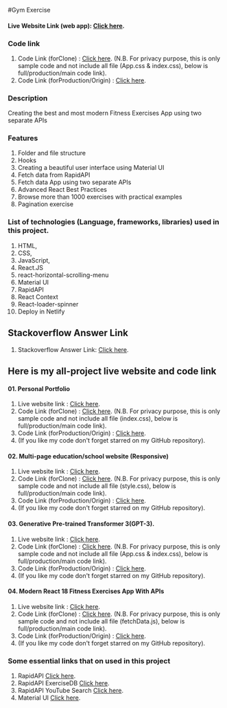 #Gym Exercise

#### Live Website Link (web app): [Click here](https://gymexercises01.netlify.app/).

### Code link  
01. Code Link (forClone) : [Click here](). (N.B. For privacy purpose, this is only sample code and not include all file (App.css & index.css), below is full/production/main code link).
02. Code Link (forProduction/Origin) : [Click here](https://github.com/nurulcse7/gym_exercises). 

### Description
Creating the best and most modern Fitness Exercises App using two separate APIs

### Features
01.	Folder and file structure
02.	Hooks
03.	Creating a beautiful user interface using Material UI
04.	Fetch data from RapidAPI 
05.	Fetch data App using two separate APIs
06. Advanced React Best Practices
07.	Browse more than 1000 exercises with practical examples
08.	Pagination exercise 


### List of technologies (Language, frameworks, libraries) used in this project. 
01. HTML, 
02. CSS,
03. JavaScript,
04. React.JS
05. react-horizontal-scrolling-menu
06. Material UI 
07. RapidAPI
08. React Context
09. React-loader-spinner
10. Deploy in Netlify


## Stackoverflow Answer Link
01. Stackoverflow Answer Link: [Click here](https://stackoverflow.com/questions/70220413/error-usehref-may-be-used-only-in-the-context-of-a-router-component-it-wor/72661409#72661409).


## Here is my all-project live website and code link 

#### 01. Personal Portfolio
01. Live website link : [Click here](https://portfolio-frontend-83a97.web.app/).
02. Code Link (forClone) : [Click here](https://github.com/nurulcse7/portfolio-frontend-clone). (N.B. For privacy purpose, this is only sample code and not include all file (index.css), below is full/production/main code link).
03. Code Link (forProduction/Origin) : [Click here](https://github.com/nurulcse7/portfolio-frontend). 
04. (If you like my code don't forget starred on my GitHub repository).

#### 02. Multi-page education/school website (Responsive)
01. Live website link : [Click here](https://astounding-gumdrop-315dc7.netlify.app/).
02. Code Link (forClone) : [Click here](https://github.com/nurulcse7/educational-website-clone). (N.B. For privacy purpose, this is only sample code and not include all file (style.css), below is full/production/main code link).
03. Code Link (forProduction/Origin) : [Click here](https://github.com/nurulcse7/education-web).
04. (If you like my code don't forget starred on my GitHub repository).

#### 03. Generative Pre-trained Transformer 3(GPT-3).
01. Live website link : [Click here](https://gpt3-jsm.web.app/).
02. Code Link (forClone) : [Click here](https://github.com/nurulcse7/gpt3_jsm-clone). (N.B. For privacy purpose, this is only sample code and not include all file (App.css & index.css), below is full/production/main code link).
03. Code Link (forProduction/Origin) : [Click here](https://github.com/nurulcse7/gpt-3). 
04. (If you like my code don't forget starred on my GitHub repository).

#### 04. Modern React 18 Fitness Exercises App With APIs
01. Live website link : [Click here](https://gymexercises01.netlify.app/).
02. Code Link (forClone) : [Click here](https://github.com/nurulcse7/gym_exercises-clone). (N.B. For privacy purpose, this is only sample code and not include all file (fetchData.js), below is full/production/main code link).
03. Code Link (forProduction/Origin) : [Click here](https://github.com/nurulcse7/gym_exercises). 
04. (If you like my code don't forget starred on my GitHub repository).

### Some essential links that on used in this project
01. RapidAPI   [Click here](https://rapidapi.com/hub).
01. RapidAPI ExerciseDB [Click here](https://rapidapi.com/justin-WFnsXH_t6/api/exercisedb/).
01. RapidAPI YouTube Search [Click here](https://rapidapi.com/h0p3rwe/api/youtube-search-and-download).
02. Material UI  [Click here](https://mui.com/).
